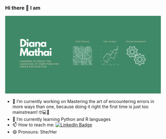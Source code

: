 ### Hi there 👋 I am
![Alt Text](./cover_image.png)

- 🔭 I’m currently working on Mastering the art of encountering errors in more ways than one, because doing it right the first time is just too mainstream! 🤓💻🚀
- 🌱 I’m currently learning Python and R languages
- 📫 How to reach me: [![LinkedIn Badge](https://img.shields.io/badge/-Diana-blue?style=flat&logo=Linkedin&logoColor=white)](https://www.linkedin.com/in/dianamathai)
- 😄 Pronouns: She/Her

